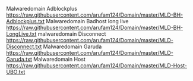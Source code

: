 
Malwaredomain Adblockplus
https://raw.githubusercontent.com/arufam124/Domain/master/MLD-BH-Adblockplus.txt
Malwaredomain Badhost long live
https://raw.githubusercontent.com/arufam124/Domain/master/MLD-BH-LongLive.txt
malwaredomain Disconnect
https://raw.githubusercontent.com/arufam124/Domain/master/MLD-Disconnect.txt
Malwaredomain Garuda
https://raw.githubusercontent.com/arufam124/Domain/master/MLD-Garuda.txt
Malwaredomain Host
https://raw.githubusercontent.com/arufam124/Domain/master/MLD-Host-UBO.txt
